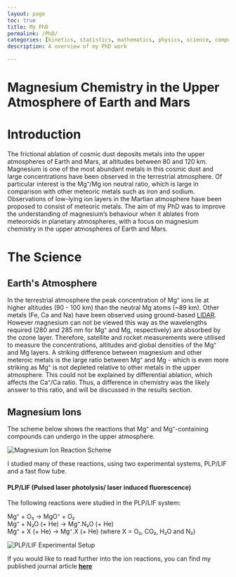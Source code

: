 ```yaml
---
layout: page
toc: true
title: My PhD
permalink: /PhD/
categories: [kinetics, statistics, mathematics, physics, science, computer modelling]
description: A overview of my PhD work

---
```

# Magnesium Chemistry in the Upper Atmosphere of Earth and Mars

# Introduction  

The frictional ablation of cosmic dust deposits metals into the upper atmospheres of Earth and Mars, at altitudes between 80 and 120 km. Magnesium is one of the most abundant metals in this cosmic dust and large concentrations have been observed in the terrestrial atmosphere. Of particular interest is the Mg⁺/Mg ion neutral ratio, which is large in comparison with other meteoric metals such as iron and sodium.   Observations of low-lying ion layers in the Martian atmosphere have been proposed to consist of meteoric metals.
The aim of my PhD was to improve the understanding of magnesium’s behaviour when it ablates from meteoroids in planetary atmospheres, with a focus on magnesium chemistry in the upper atmospheres of Earth and Mars.  

# The Science

## Earth's Atmosphere 

In the terrestrial atmosphere the peak concentration of Mg⁺ ions lie at higher altitudes (90 - 100 km) than the neutral Mg atoms (~89 km).  Other metals (Fe, Ca and Na) have been observed using ground-based [LIDAR](https://en.wikipedia.org/wiki/Lidar). However magnesium can not be viewed this way as the wavelengths required (280 and 285 nm for Mg⁺ and Mg, respectively) are absorbed by the ozone layer. Therefore, satellite and rocket measurements were utilised to measure the concentrations, altitudes and global densities of the Mg⁺ and Mg layers.  A striking difference between magnesium and other meteroic metals is the large ratio between Mg⁺ and Mg - which is even more striking as Mg⁺ is not depleted relative to other metals in the upper atmosphere. This could not be explained by differential ablation, which affects the Ca⁺/Ca ratio. Thus, a difference in chemistry was the likely answer to this ratio, and will be discussed in the results section.      

## Magnesium Ions

The scheme below shows the reactions that Mg⁺ and Mg⁺-containing compounds can undergo in the upper atmosphere. 

![]({{site.baseurl}}/images/ionreactionscheme.png "Magnesium Ion Reaction Scheme")

I studied many of these reactions, using two experimental systems, PLP/LIF and a fast flow tube.   

#### PLP/LIF (Pulsed laser photolysis/ laser induced fluorescence)

The following reactions were studied in the PLP/LIF system:

Mg⁺ + O₃ → MgO⁺ + O₂  
Mg⁺ + N₂O (+ He) → Mg⁺.N₂O (+ He)  
Mg⁺ + X (+ He) → Mg⁺.X (+ He) (where X = O₂, CO₂, H₂O and N₂)  

![]({{site.baseurl}}/images/PLP.png "PLP/LIF Experimental Setup")

If you would like to read further into the ion reactions, you can find my published journal article **[here]([https://pubs.rsc.org/en/content/articlelanding/2011/cp/c0cp02637a])**







